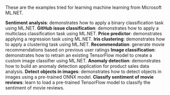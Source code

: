 These are the examples tried for learning machine learning from Microsoft ML.NET.

**Sentiment analysis**: demonstrates how to apply a binary classification task using ML.NET.
**GitHub issue classification**: demonstrates how to apply a multiclass classification task using ML.NET.
**Price predictor**: demonstrates applying a regression task using ML.NET.
**Iris clustering**: demonstrates how to apply a clustering task using ML.NET.
**Recommendation**: generate movie recommendations based on previous user ratings
**Image classification**: demonstrates how to retrain an existing TensorFlow model to create a custom image classifier using ML.NET.
**Anomaly detection**: demonstrates how to build an anomaly detection application for product sales data analysis.
**Detect objects in images**: demonstrates how to detect objects in images using a pre-trained ONNX model.
**Classify sentiment of movie reviews**: learn to load a pre-trained TensorFlow model to classify the sentiment of movie reviews.


